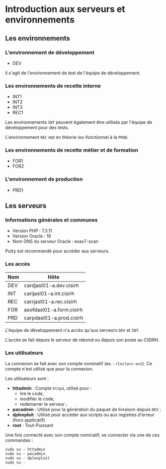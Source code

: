 # Introduction aux serveurs et environnements

## Les environnements

### L'environnement de développement

* DEV

Il s'agit de l'environnement de test de l'équipe de développement.

### Les environnements de recette interne

* INT1
* INT2
* INT3
* REC1

Les environnements `INT` peuvent également être utilisés par l'équipe de développement pour des tests.

L'environnement `REC` est en théorie iso-fonctionnel à la `PROD`.


### Les environnements de recette métier et de formation

* FOR1
* FOR2


### L'environnement de production

* PRD1


## Les serveurs

### Informations générales et communes

* Version PHP : 7.3.11
* Version Oracle : 19
* Nom DNS du serveur Oracle : exax7-scan

Putty est recommandé pour accéder aux serveurs.


### Les accès

| Nom | Hôte                     |
|-----|--------------------------|
| DEV | cardjasl01-a.dev.cisirh  |
| INT | carijasl01-a.int.cisirh  |
| REC | carrjasl01-a.rec.cisirh  |
| FOR | asofdasl01-a.form.cisirh |
| PRD | carpdasl01-a.prod.cisirh |

L'équipe de développement n'a accès qu'aux serveurs `DEV` et `INT`.

L'accès se fait depuis le serveur de rebond ou depuis son poste au CISIRH.


### Les utilisateurs

La connexion se fait avec son compte nominatif (ex. : `rleclerc-ext`).
Ce compte n'est utilisé que pour la connexion.

Les utilisateurs sont :

* **httadmin** : Compte `httpd`, utilisé pour :
  * lire le code,
  * modifier le code,
  * redémarrer le serveur ;
* **pacadmin** : Utilisé pour la génération du paquet de livraison depuis `DEV` ;
* **dplexploit** : Utilisé pour accéder aux scripts ou aux registres d'erreur (hors applicatif).
* **root** : Tout-Puissant

Une fois connecté avec son compte nominatif, se connecter via une de ces commandes :

```shell script
sudo su - httadmin
sudo su - pacadmin
sudo su - dplexploit
sudo su -
```
